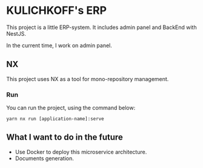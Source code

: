 # KULICHKOFF's ERP

This project is a little ERP-system. It includes admin panel and BackEnd with NestJS.

In the current time, I work on admin panel.

## NX

This project uses NX as a tool for mono-repository management.

### Run

You can run the project, using the command below:

```shell
yarn nx run [application-name]:serve
```

## What I want to do in the future

- Use Docker to deploy this microservice architecture.
- Documents generation.
